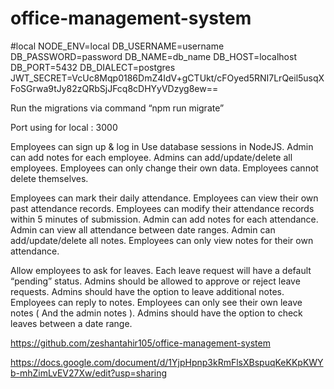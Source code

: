 # office-management-system

<!-- ENVIRONMENT SETUP -->

<!-- Update the .env file -->

#local
NODE_ENV=local
DB_USERNAME=username
DB_PASSWORD=password
DB_NAME=db_name
DB_HOST=localhost
DB_PORT=5432
DB_DIALECT=postgres
JWT_SECRET=VcUc8Mqp0186DmZ4IdV+gCTUkt/cFOyed5RNI7LrQeil5usqXFoSGrwa9tJy82zQRbSjJFcq8cDHYyVDzyg8ew==

Run the migrations via command “npm run migrate”

Port using for local : 3000

<!-- Key Features -->

<!-- Employee Authentication -->

Employees can sign up & log in
Use database sessions in NodeJS.
Admin can add notes for each employee.
Admins can add/update/delete all employees.
Employees can only change their own data.
Employees cannot delete themselves.

<!-- Attendance Management -->

Employees can mark their daily attendance.
Employees can view their own past attendance records.
Employees can modify their attendance records within 5 minutes of submission.
Admin can add notes for each attendance.
Admin can view all attendance between date ranges.
Admin can add/update/delete all notes.
Employees can only view notes for their own attendance.

<!-- Leave Management -->

Allow employees to ask for leaves.
Each leave request will have a default “pending” status.
Admins should be allowed to approve or reject leave requests.
Admins should have the option to leave additional notes.
Employees can reply to notes.
Employees can only see their own leave notes ( And the admin notes ).
Admins should have the option to check leaves between a date range.

<!-- Github Repo -->

https://github.com/zeshantahir105/office-management-system

<!-- README Doc with Endpoints -->

https://docs.google.com/document/d/1YjpHpnp3kRmFlsXBspuqKeKKpKWYb-mhZimLvEV27Xw/edit?usp=sharing
